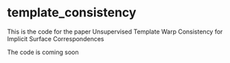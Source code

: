 # template_consistency

This is the code for the paper Unsupervised Template Warp Consistency for Implicit Surface
Correspondences

The code is coming soon
